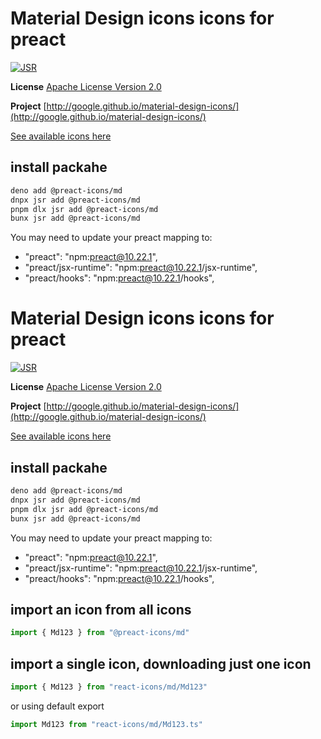 # Material Design icons icons for preact

[![JSR](https://jsr.io/badges/@preact-icons/md)](https://jsr.io/@preact-icons/md)

**License** [Apache License Version 2.0](https://github.com/google/material-design-icons/blob/master/LICENSE)

**Project** [http://google.github.io/material-design-icons/](http://google.github.io/material-design-icons/)

[See available icons here](https://react-icons.deno.dev/md)

## install packahe

```bash
deno add @preact-icons/md
dnpx jsr add @preact-icons/md
pnpm dlx jsr add @preact-icons/md
bunx jsr add @preact-icons/md
```

You may need to update your preact mapping to:
 - "preact": "npm:preact@10.22.1",
 - "preact/jsx-runtime": "npm:preact@10.22.1/jsx-runtime",
 - "preact/hooks": "npm:preact@10.22.1/hooks",


# Material Design icons icons for preact

[![JSR](https://jsr.io/badges/@preact-icons/md)](https://jsr.io/@preact-icons/md)

**License** [Apache License Version 2.0](https://github.com/google/material-design-icons/blob/master/LICENSE)

**Project** [http://google.github.io/material-design-icons/](http://google.github.io/material-design-icons/)

[See available icons here](https://react-icons.deno.dev/md)

## install packahe

```bash
deno add @preact-icons/md
dnpx jsr add @preact-icons/md
pnpm dlx jsr add @preact-icons/md
bunx jsr add @preact-icons/md
```

You may need to update your preact mapping to:
 - "preact": "npm:preact@10.22.1",
 - "preact/jsx-runtime": "npm:preact@10.22.1/jsx-runtime",
 - "preact/hooks": "npm:preact@10.22.1/hooks",


## import an icon from all icons

```ts
import { Md123 } from "@preact-icons/md"
```

## import a single icon, downloading just one icon

```ts
import { Md123 } from "react-icons/md/Md123"
```

or using default export

```ts
import Md123 from "react-icons/md/Md123.ts"
```

